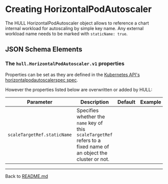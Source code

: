 # Creating HorizontalPodAutoscaler

The HULL HorizontalPodAutoscaler object allows to reference a chart internal workload for autoscaling by simple key name. Any external workload name needs to be marked with `staticName: true`.

## JSON Schema Elements

### The `hull.HorizontalPodAutoscaler.v1` properties

Properties can be set as they are defined in the [Kubernetes API's horizontalpodautoscalerspec spec](https://kubernetes.io/docs/reference/generated/kubernetes-api/v1.30/#horizontalpodautoscalerspec-v2-autoscaling). 

However the properties listed below are overwritten or added by HULL:

| Parameter | Description  | Default | Example 
| --------  | -------------| ------- | --------
| `scaleTargetRef.staticName` | Specifies whether the `name` key of this `scaleTargetRef` refers to a fixed name of an object the cluster or not. 
---
Back to [README.md](./../README.md)
